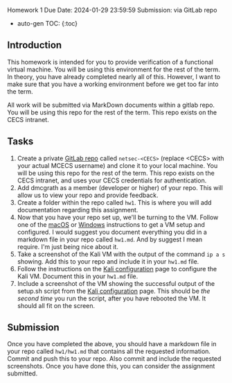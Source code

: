 Homework 1
Due Date: 2024-01-29 23:59:59
Submission: via GitLab repo

* auto-gen TOC:
{:toc}

## Introduction

This homework is intended for you to provide verification of a functional virtual machine. You will be using this environment for the rest of the term. In theory, you have already completed nearly all of this. However, I want to make sure that you have a working environment before we get too far into the term.

All work will be submitted via MarkDown documents within a gitlab repo. You will be using this repo for the rest of the term. This repo exists on the CECS intranet.

## Tasks

1. Create a private [GitLab repo](https://gitlab.cecs.pdx.edu/) called `netsec-<CECS>` (replace \<CECS\> with your actual MCECS username) and clone it to your local machine. You will be using this repo for the rest of the term. This repo exists on the CECS intranet, and uses your CECS credentials for authentication.
1. Add dmcgrath as a member (developer or higher) of your repo. This will allow us to view your repo and provide feedback.
1. Create a folder within the repo called `hw1`. This is where you will add documentation regarding this assignment.
1. Now that you have your repo set up, we'll be turning to the VM. Follow one of the [macOS](../netsec/vms_on_macos.md) or [Windows](../netsec/hyper-v.md) instructions to get a VM setup and configured. I would suggest you document everything you did in a markdown file in your repo called `hw1.md`. And by suggest I mean require. I'm just being nice about it.
1. Take a screenshot of the Kali VM with the output of the command `ip a s` showing. Add this to your repo and include it in your `hw1.md` file.
1. Follow the instructions on the [Kali configuration](../netsec/linux_setup.md) page to configure the Kali VM. Document this in your `hw1.md` file.
1. Include a screenshot of the VM showing the successful output of the setup.sh script from the [Kali configuration](../netsec/linux_setup.md) page. This should be *the second time* you run the script, after you have rebooted the VM. It should all fit on the screen.

## Submission

Once you have completed the above, you should have a markdown file in your repo called `hw1/hw1.md` that contains all the requested information. Commit and push this to your repo. Also commit and include the requested screenshots. Once you have done this, you can consider the assignment submitted.
